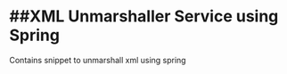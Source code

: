 ##XML Unmarshaller Service using Spring
=======================================

Contains snippet to unmarshall xml using spring


